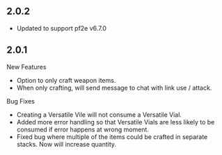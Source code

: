 ## 2.0.2
- Updated to support pf2e v6.7.0

## 2.0.1
New Features
- Option to only craft weapon items.
- When only crafting, will send message to chat with link use / attack.

Bug Fixes
- Creating a Versatile Vile will not consume a Versatile Vial. 
- Added more error handling so that Versatile Vials are less likely to be consumed if error happens at wrong moment. 
- Fixed bug where multiple of the items could be crafted in separate stacks. Now will increase quantity.
